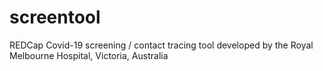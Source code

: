# screentool
REDCap Covid-19 screening / contact tracing tool developed by the Royal Melbourne Hospital, Victoria, Australia
